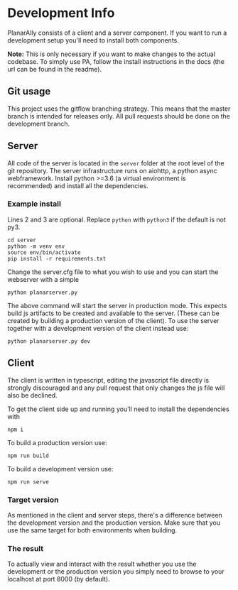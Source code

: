 # Development Info

PlanarAlly consists of a client and a server component. If you want to run a development setup you'll need to install both components.

**Note:** This is only necessary if you want to make changes to the actual codebase. To simply use PA, follow the install instructions in the docs (the url can be found in the readme).

## Git usage

This project uses the gitflow branching strategy. This means that the master branch is intended for releases only. All pull requests should be done on the development branch.

## Server

All code of the server is located in the `server` folder at the root level of the git repository.
The server infrastructure runs on aiohttp, a python async webframework.
Install python >=3.6 (a virtual environment is recommended) and install all the dependencies.

### Example install

Lines 2 and 3 are optional. Replace `python` with `python3` if the default is not py3.

```
cd server
python -m venv env
source env/bin/activate
pip install -r requirements.txt
```

Change the server.cfg file to what you wish to use and you can start the webserver with a simple

`python planarserver.py`

The above command will start the server in production mode. This expects build js artifacts to be created and available to the server. (These can be created by building a production version of the client).
To use the server together with a development version of the client instead use:

`python planarserver.py dev`

## Client

The client is written in typescript, editing the javascript file directly is strongly discouraged and any pull request that only changes the js file will also be declined.

To get the client side up and running you'll need to install the dependencies with

`npm i`

To build a production version use:

`npm run build`

To build a development version use:

`npm run serve`

### Target version

As mentioned in the client and server steps, there's a difference between the development version and the production version. Make sure that you use the same target for both environments when building.

### The result

To actually view and interact with the result whether you use the development or the production version you simply need to browse to your localhost at port 8000 (by default).
